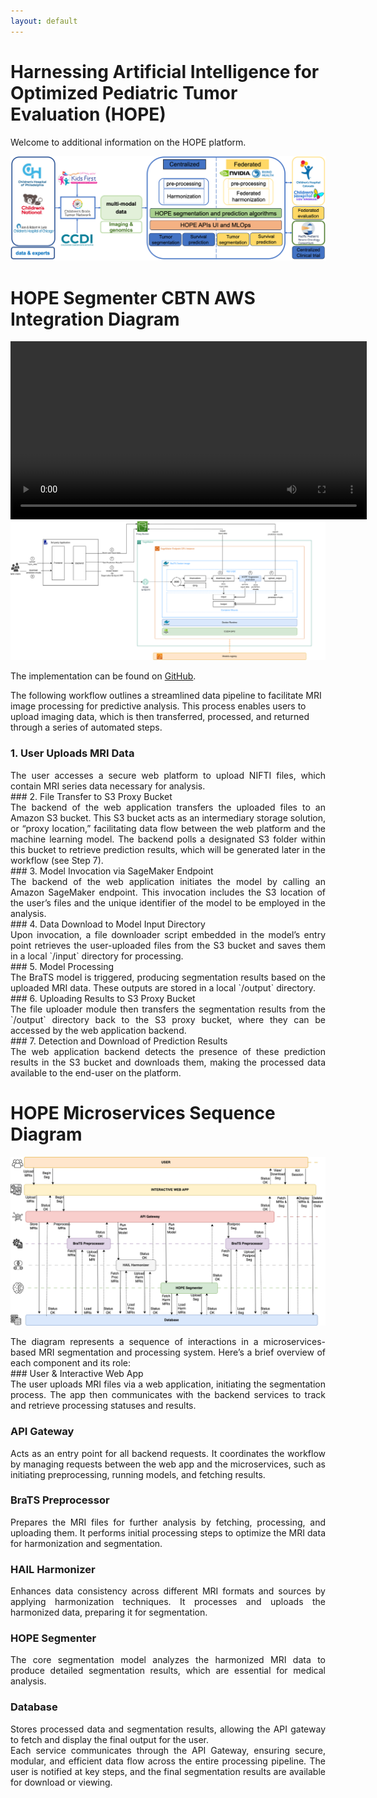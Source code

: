 ```yaml
---
layout: default
---
```

# Harnessing Artificial Intelligence for Optimized Pediatric Tumor Evaluation (HOPE)

Welcome to additional information on the HOPE platform. 

![HOPE Platform Overview](./assets/img/OverviewHOPEPlatform.png)

# HOPE Segmenter CBTN AWS Integration Diagram

<video width="570" controls>
  <source src="./assets/video/CBTN_Demo.mp4" type="video/mp4">
</video>

<img src="./assets/img/SageMakerEndpoint.png" width="800" />

The implementation can be found on [GitHub](https://github.com/Precision-Medical-Imaging-Group/BraTS2024-PEDS).

The following workflow outlines a streamlined data pipeline to facilitate MRI image processing for predictive analysis. This process enables users to upload imaging data, which is then transferred, processed, and returned through a series of automated steps.

### 1. User Uploads MRI Data
<div align="justify"> 
The user accesses a secure web platform to upload NIFTI files, which contain MRI series data necessary for analysis.
</div>
### 2. File Transfer to S3 Proxy Bucket
<div align="justify"> 
The backend of the web application transfers the uploaded files to an Amazon S3 bucket. This S3 bucket acts as an intermediary storage solution, or “proxy location,” facilitating data flow between the web platform and the machine learning model. The backend polls a designated S3 folder within this bucket to retrieve prediction results, which will be generated later in the workflow (see Step 7).
</div>
### 3. Model Invocation via SageMaker Endpoint
<div align="justify"> 
The backend of the web application initiates the model by calling an Amazon SageMaker endpoint. This invocation includes the S3 location of the user’s files and the unique identifier of the model to be employed in the analysis.
</div>
### 4. Data Download to Model Input Directory
<div align="justify"> 
Upon invocation, a file downloader script embedded in the model’s entry point retrieves the user-uploaded files from the S3 bucket and saves them in a local `/input` directory for processing.
</div>
### 5. Model Processing
<div align="justify"> 
The BraTS model is triggered, producing segmentation results based on the uploaded MRI data. These outputs are stored in a local `/output` directory.
</div>
### 6. Uploading Results to S3 Proxy Bucket
<div align="justify"> 
The file uploader module then transfers the segmentation results from the `/output` directory back to the S3 proxy bucket, where they can be accessed by the web application backend.
</div>
### 7. Detection and Download of Prediction Results
<div align="justify"> 
The web application backend detects the presence of these prediction results in the S3 bucket and downloads them, making the processed data available to the end-user on the platform.
</div>

# HOPE Microservices Sequence Diagram

![HOPE Sequence Diagram](./assets/img/MicroservicesTime.png)
<div align="justify"> 
The diagram represents a sequence of interactions in a microservices-based MRI segmentation and processing system. Here’s a brief overview of each component and its role:
</div>
### User & Interactive Web App
<div align="justify"> 
The user uploads MRI files via a web application, initiating the segmentation process. The app then communicates with the backend services to track and retrieve processing statuses and results.
</div>

### API Gateway
<div align="justify"> 
Acts as an entry point for all backend requests. It coordinates the workflow by managing requests between the web app and the microservices, such as initiating preprocessing, running models, and fetching results.
</div>

### BraTS Preprocessor
<div align="justify"> 
 Prepares the MRI files for further analysis by fetching, processing, and uploading them. It performs initial processing steps to optimize the MRI data for harmonization and segmentation.
</div>

### HAIL Harmonizer
<div align="justify"> 
Enhances data consistency across different MRI formats and sources by applying harmonization techniques. It processes and uploads the harmonized data, preparing it for segmentation.
</div>

### HOPE Segmenter
<div align="justify"> 
The core segmentation model analyzes the harmonized MRI data to produce detailed segmentation results, which are essential for medical analysis.
</div>

### Database
<div align="justify"> 
Stores processed data and segmentation results, allowing the API gateway to fetch and display the final output for the user.
</div>
<div align="justify"> 
Each service communicates through the API Gateway, ensuring secure, modular, and efficient data flow across the entire processing pipeline. The user is notified at key steps, and the final segmentation results are available for download or viewing.
</div>
